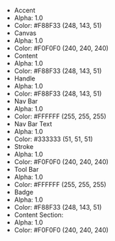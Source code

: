 - Accent
 - Alpha: 1.0
 - Color: #F88F33 (248, 143, 51)
- Canvas
 - Alpha: 1.0
 - Color: #F0F0F0 (240, 240, 240)
- Content
 - Alpha: 1.0
 - Color: #F88F33 (248, 143, 51)
- Handle
 - Alpha: 1.0
 - Color: #F88F33 (248, 143, 51)
- Nav Bar
 - Alpha: 1.0
 - Color: #FFFFFF (255, 255, 255)
- Nav Bar Text
 - Alpha: 1.0
 - Color: #333333 (51, 51, 51)
- Stroke
 - Alpha: 1.0
 - Color: #F0F0F0 (240, 240, 240)
- Tool Bar
 - Alpha: 1.0
 - Color: #FFFFFF (255, 255, 255)
- Badge
 - Alpha: 1.0
 - Color: #F88F33 (248, 143, 51)
- Content Section:
 - Alpha: 1.0
 - Color: #F0F0F0 (240, 240, 240)
